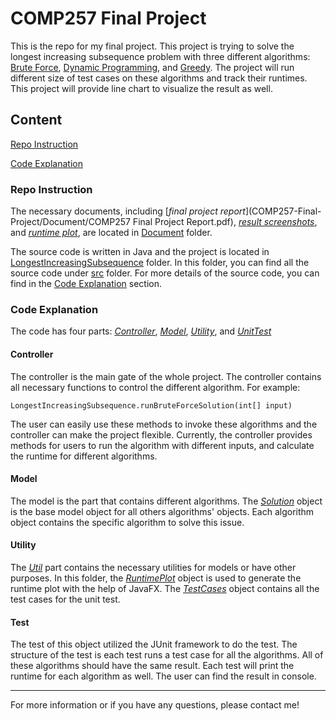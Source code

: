 # COMP257 Final Project
This is the repo for my final project. This project is trying to solve the longest increasing subsequence problem with three
different algorithms: [Brute Force](LongestIncreasingSubsequence/src/main/java/Model/BruteForceSolution.java), [Dynamic Programming](LongestIncreasingSubsequence/src/main/java/Model/DynamicProgrammingSolution.java), 
and [Greedy](LongestIncreasingSubsequence/src/main/java/Model/GreedyStrategySolution.java). The project will run different size of test cases on these algorithms and track their runtimes. This project will provide line chart 
to visualize the result as well. 

## Content
[Repo Instruction](#Repo-Instruction)

[Code Explanation](#Code-Explanation)

### Repo Instruction
The necessary documents, including [*final project report*](COMP257-Final-Project/Document/COMP257 Final Project Report.pdf), [*result screenshots*](COMP257-Final-Project/Document/TestResult1.png), and [*runtime plot*](COMP257-Final-Project/Document/RunTimePlot1.png), are located
in [Document](COMP257-Final-Project/Document) folder.

The source code is written in Java and the project is located in [LongestIncreasingSubsequence](COMP257-Final-Project/LongestIncreasingSubsequence) folder. In this folder, you can find all the source code under [src](COMP257-Final-Project/LongestIncreasingSubsequence/src) folder.
For more details of the source code, you can find in the [Code Explanation](#Code-Explanation) section. 
### Code Explanation
The code has four parts: [*Controller*](LongestIncreasingSubsequence/src/main/java/Controller), [*Model*](LongestIncreasingSubsequence/src/main/java/Model), [*Utility*](LongestIncreasingSubsequence/src/main/java/Util), and [*UnitTest*](LongestIncreasingSubsequence/src/test)

#### Controller
The controller is the main gate of the whole project. The controller contains all necessary functions to control the different algorithm. For example:
```
LongestIncreasingSubsequence.runBruteForceSolution(int[] input)
```
The user can easily use these methods to invoke these algorithms and the controller can make the project flexible. Currently, the controller provides methods for users to 
run the algorithm with different inputs, and calculate the runtime for different algorithms.

#### Model
The model is the part that contains different algorithms. The [*Solution*](LongestIncreasingSubsequence/src/main/java/Model/Solution.java) object is the base model object for all
others algorithms' objects. Each algorithm object contains the specific algorithm to solve this issue. 

#### Utility
The [*Util*](LongestIncreasingSubsequence/src/main/java/Util) part contains the necessary utilities for models or have other purposes. In this folder, the [*RuntimePlot*](LongestIncreasingSubsequence/src/main/java/Util/RuntimePlot.java)
object is used to generate the runtime plot with the help of JavaFX. The [*TestCases*](LongestIncreasingSubsequence/src/main/java/Util/TestCases.java) object contains all the test cases for the unit test. 

#### Test
The test of this object utilized the JUnit framework to do the test. The structure of the test is each test runs a test case for all the algorithms. All of these algorithms should have the same result. Each test will print 
the runtime for each algorithm as well. The user can find the result in console. 

---
For more information or if you have any questions, please contact me!
